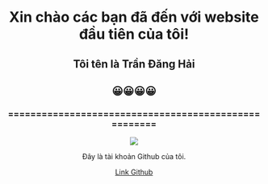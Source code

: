 <html>
<body>
  <title>ĐangHai</title>
  <style>
  div.a{
  text-align: center;
  }
  </style>

  <div class="a">
               <h1>Xin chào các bạn đã đến với website đầu tiên của tôi! </h1>
               <h2>Tôi tên là Trần Đăng Hải </h2>
               <h2>😀😀😀😀 </h2>
               <h3>=====================================================</h3>
               <img src="https://i.pinimg.com/originals/88/2a/1d/882a1dd324fb7a2b36c02dcbda16485f.jpg">  
  </div>
  
  <div class="a">
      <p> Đây là tài khoản Github của tôi.</p>
      <a href= "https://github.com/TranDangHai"> Link Github </a>
  </div>
  
</body>
</html>
